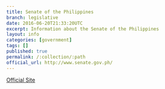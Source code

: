 ```yaml
---
title: Senate of the Philippines
branch: legislative
date: 2016-06-20T21:33:20UTC
excerpt: Information about the Senate of the Philippines
layout: info
categories: [government]
tags: []
published: true
permalink: /:collection/:path
official_url: http://www.senate.gov.ph/
---
```


[Official Site](page.official_url)
